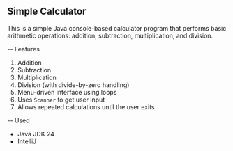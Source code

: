 ## Simple Calculator ##

This is a simple Java console-based calculator program that performs basic arithmetic operations: addition, subtraction, multiplication, and division.

-- Features

1. Addition
2. Subtraction
3. Multiplication
4. Division (with divide-by-zero handling)
5. Menu-driven interface using loops
6. Uses `Scanner` to get user input
7. Allows repeated calculations until the user exits

-- Used

- Java JDK 24
- IntelliJ


